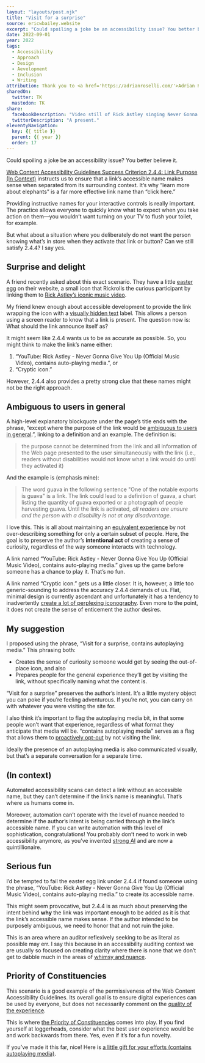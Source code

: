 ```yaml
---
layout: "layouts/post.njk"
title: "Visit for a surprise"
source: ericwbailey.website
excerpt: "Could spoiling a joke be an accessibility issue? You better believe it."
date: 2022-09-01
year: 2022
tags:
  - Accessibility
  - Approach
  - Design
  - Aevelopment
  - Inclusion
  - Writing
attribution: Thank you to <a href='https://adrianroselli.com/'>Adrian Roselli</a> for helping me land this plane."
sharedOn:
  twitter: TK
  mastodon: TK
share:
  facebookDescription: "Video still of Rick Astley singing Never Gonna Give You Up. The text 'Visit for a surprise' is placed over the still in such a way that the 'O' in 'for' is covering the face around his mouth."
  twitterDescription: "A present."
eleventyNavigation:
  key: {{ title }}
  parent: {{ year }}
  order: 17
---
```


Could spoiling a joke be an accessibility issue? You better believe it.

[Web Content Accessibility Guidelines Success Criterion 2.4.4: Link Purpose (In Context)](https://www.w3.org/WAI/WCAG22/Understanding/link-purpose-in-context.html) instructs us to ensure that a link’s accessible name makes sense when separated from its surrounding context. It’s why “learn more about elephants” is a far more effective link name than “click here.”

Providing instructive names for your interactive controls is really important. The practice allows everyone to quickly know what to expect when you take action on them—you wouldn’t want turning on your TV to flush your toilet, for example.

But what about a situation where you deliberately do not want the person knowing what’s in store when they activate that link or button? Can we still satisfy 2.4.4? I say yes.

## Surprise and delight

A friend recently asked about this exact scenario. They have a little [easter egg](https://en.wikipedia.org/wiki/Easter_egg_(media)) on their website, a small icon that Rickrolls the curious participant by linking them to [Rick Astley’s iconic music video](https://www.youtube.com/watch?v=dQw4w9WgXcQ).

My friend knew enough about accessible development to provide the link wrapping the icon with a [visually hidden text](https://www.a11yproject.com/posts/how-to-hide-content/) label. This allows a person using a screen reader to know that a link is present. The question now is: What should the link announce itself as?

It might seem like 2.4.4 wants us to be as accurate as possible. So, you might think to make the link’s name either:

1. “YouTube: Rick Astley - Never Gonna Give You Up (Official Music Video), contains auto-playing media.”, or
1. “Cryptic icon.”

However, 2.4.4 also provides a pretty strong clue that these names might not be the right approach.

## Ambiguous to users in general

A high-level explanatory blockquote under the page’s title ends with the phrase, “except where the purpose of the link would be [ambiguous to users in general](https://www.w3.org/WAI/WCAG22/Understanding/link-purpose-in-context.html#dfn-ambiguous-to-users-in-general).”, linking to a definition and an example. The definition is:

> the purpose cannot be determined from the link and all information of the Web page presented to the user simultaneously with the link (i.e., readers without disabilities would not know what a link would do until they activated it)

And the example is (emphasis mine):

> The word guava in the following sentence "One of the notable exports is guava" is a link. The link could lead to a definition of guava, a chart listing the quantity of guava exported or a photograph of people harvesting guava. Until the link is activated, <em>all readers are unsure and the person with a disability is not at any disadvantage</em>.

I love this. This is all about maintaining an [equivalent experience](https://www.smashingmagazine.com/2020/05/equivalent-experiences-part1/) by not over-describing something for only a certain subset of people. Here, the goal is to preserve the author’s **intentional act** of creating a sense of curiosity, regardless of the way someone interacts with technology.

A link named “YouTube: Rick Astley - Never Gonna Give You Up (Official Music Video), contains auto-playing media.” gives up the game before someone has a chance to play it. That’s no fun.

A link named “Cryptic icon.” gets us a little closer. It is, however, a little too generic-sounding to address the accuracy 2.4.4 demands of us. Flat, minimal design is currently ascendant and unfortunately it has a tendency to inadvertently [create a lot of perplexing iconography](https://thomasbyttebier.be/blog/the-best-icon-is-a-text-label). Even more to the point, it does not create the sense of enticement the author desires.

## My suggestion

I proposed using the phrase, “Visit for a surprise, contains autoplaying media.” This phrasing both:

- Creates the sense of curiosity someone would get by seeing the out-of-place icon, and also
- Prepares people for the general experience they’ll get by visiting the link, without specifically naming what the content is.

“Visit for a surprise” preserves the author’s intent. It’s a little mystery object you can poke if you’re feeling adventurous. If you’re not, you can carry on with whatever you were visiting the site for.

I also think it’s important to flag the autoplaying media bit, in that some people won’t want that experience, regardless of what format they anticipate that media will be. “contains autoplaying media” serves as a flag that allows them to [proactively opt-out](https://source.opennews.org/articles/motion-sick/) by not visiting the link.

Ideally the presence of an autoplaying media is also communicated visually, but that’s a separate conversation for a separate time.

## (In context)

Automated accessibility scans can detect a link without an accessible name, but they can’t determine if the link’s name is meaningful. That’s where us humans come in.

Moreover, automation can’t operate with the level of nuance needed to determine if the author’s intent is being carried through in the link’s accessible name. If you can write automation with this level of sophistication, congratulations! You probably don’t need to work in web accessibility anymore, as you’ve invented [strong AI](https://en.wikipedia.org/wiki/Artificial_general_intelligence#%22Strong_AI%22_as_defined_in_philosophy) and are now a quintillionaire.

## Serious fun

I’d be tempted to fail the easter egg link under 2.4.4 if found someone using the phrase, “YouTube: Rick Astley - Never Gonna Give You Up (Official Music Video), contains auto-playing media.” to create its accessible name.

This might seem provocative, but 2.4.4 is as much about preserving the intent behind **why** the link was important enough to be added as it is that the link’s accessible name makes sense. If the author intended to be purposely ambiguous, we need to honor that and not ruin the joke.

This is an area where an auditor reflexively seeking to be as literal as possible may err. I say this because in an accessibility auditing context we are usually so focused on creating clarity where there is none that we don’t get to dabble much in the areas of [whimsy and nuance](https://elisehe.in/2022/07/19/the-fun-in-accessibility).

## Priority of Constituencies

This scenario is a good example of the permissiveness of the Web Content Accessibility Guidelines. Its overall goal is to ensure digital experiences can be used by everyone, but does not necessarily comment on the [quality of the experience](https://makeitfable.com/article/ive-had-enough-when-access-friction-becomes-an-access-barrier/).

This is where [the Priority of Constituencies](https://www.w3.org/TR/html-design-principles/#priority-of-constituencies) comes into play. If you find yourself at loggerheads, consider what the best user experience would be and work backwards from there. Yes, even if it’s for a fun novelty.

If you’ve made it this far, nice! Here is [a little gift for your efforts (contains autoplaying media)](https://www.youtube.com/watch?v=woKUEIJkwxI).
